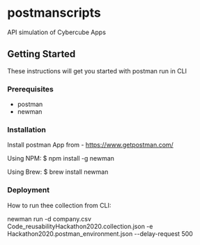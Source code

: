 # postmanscripts
API simulation of Cybercube Apps

## Getting Started

These instructions will get you started with postman run in CLI 

### Prerequisites

* postman
* newman

### Installation

Install postman App from - https://www.getpostman.com/

Using NPM:
$ npm install -g newman

Using Brew:
$ brew install newman



### Deployment

How to run thee collection from CLI:

newman run -d company.csv Code_reusabilityHackathon2020.collection.json -e Hackathon2020.postman_environment.json --delay-request 500

